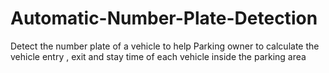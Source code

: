 # Automatic-Number-Plate-Detection
Detect the number plate of a vehicle to help Parking owner to calculate the vehicle entry , exit and stay time of  each vehicle  inside the parking  area 
